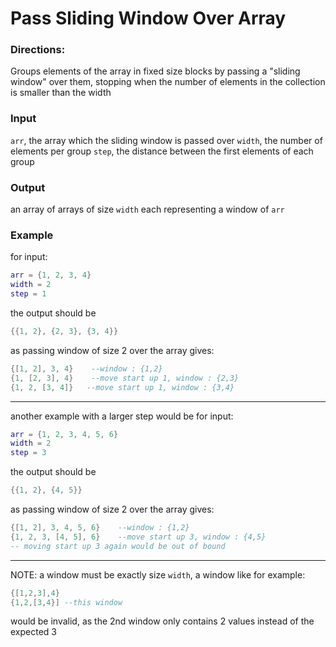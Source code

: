 # Pass Sliding Window Over Array

### Directions:

Groups elements of the array in fixed size blocks by passing a "sliding window" over them, stopping when the number of elements in the collection is smaller than the  width
 

### Input
`arr`, the array which the sliding window is passed over
`width`, the number of elements per group
`step`, the distance between the first elements of each group


### Output
an array of arrays of size `width` each representing a window of `arr`

### Example

for input: 
```lua
arr = {1, 2, 3, 4}
width = 2
step = 1
```
the output should be 
```lua
{{1, 2}, {2, 3}, {3, 4}}
```
as passing window of size 2 over the array gives: 
```lua
{[1, 2], 3, 4}    --window : {1,2}
{1, [2, 3], 4}    --move start up 1, window : {2,3}
{1, 2, [3, 4]}   --move start up 1, window : {3,4}
```
---
another example with a larger step would be for input:
```lua
arr = {1, 2, 3, 4, 5, 6}
width = 2 
step = 3
```
the output should be 
```lua
{{1, 2}, {4, 5}}
```
as passing window of size 2 over the array gives: 
```lua
{[1, 2], 3, 4, 5, 6}    --window : {1,2}
{1, 2, 3, [4, 5], 6}    --move start up 3, window : {4,5}
-- moving start up 3 again would be out of bound
```

---

NOTE: a window must be exactly size `width`, a window like for example:
```lua
{[1,2,3],4}
{1,2,[3,4}] --this window
``` 
would be invalid, as the 2nd window only contains 2 values instead of the expected 3
